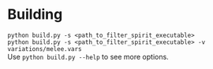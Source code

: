 # Building

`python build.py -s <path_to_filter_spirit_executable>`  
`python build.py -s <path_to_filter_spirit_executable> -v variations/melee.vars`  
Use `python build.py --help` to see more options.
